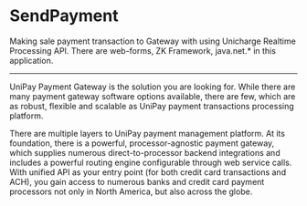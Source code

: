# SendPayment
Making sale payment transaction to Gateway with using Unicharge Realtime Processing API. 
There are web-forms, ZK Framework, java.net.* in this application.

--------------

UniPay Payment Gateway is the solution you are looking for. 
While there are many payment gateway software options available, there are few, which are as robust, 
flexible and scalable as UniPay payment transactions processing platform.

There are multiple layers to UniPay payment management platform. 
At its foundation, there is a powerful, processor-agnostic payment gateway, 
which supplies numerous direct-to-processor backend integrations and includes 
a powerful routing engine configurable through web service calls. 
With unified API as your entry point (for both credit card transactions and ACH), 
you gain access to numerous banks and credit card payment processors not only in North America, but also across the globe.
